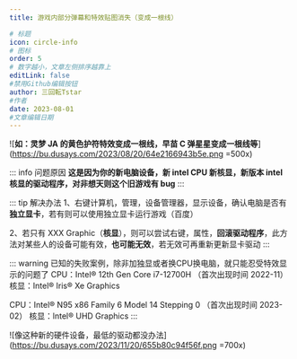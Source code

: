 ```yaml
---
title: 游戏内部分弹幕和特效贴图消失（变成一根线）

# 标题
icon: circle-info
# 图标
order: 5
# 数字越小，文章左侧排序越靠上
editLink: false
#禁用Github编辑按钮
author: 三回転Tstar
#作者
date: 2023-08-01
#文章编辑日期
---
```


![**如：灵梦 JA 的黄色护符特效变成一根线，早苗 C 弹星星变成一根线等**](https://bu.dusays.com/2023/08/20/64e2166943b5e.png =500x)

::: info 问题原因
**这是因为你的新电脑设备，新 intel CPU 新核显，新版本 intel 核显的驱动程序，对非想天则这个旧游戏有 bug**
:::

::: tip 解决办法
1、右键计算机，管理，设备管理器，显示设备，确认电脑是否有**独立显卡**，若有则可以使用独立显卡运行游戏（百度）

2、若只有 XXX Graphic（**核显**），则可以尝试右键，属性，**回滚驱动程序**，此方法对某些人的设备可能有效，**也可能无效**，若无效可再重新更新显卡驱动
:::

::: warning 已知的失败案例，除非加独显或者换CPU换电脑，就只能忍受特效显示的问题了
CPU：Intel® 12th Gen Core i7-12700H  （首次出现时间 2022-11）
核显：Intel® Iris® Xe Graphics

CPU：Intel® N95 x86 Family 6 Model 14 Stepping 0  （首次出现时间 2023-02）
核显：lntel® UHD Graphics
:::

![像这种新的硬件设备，最低的驱动都没办法](https://bu.dusays.com/2023/11/20/655b80c94f56f.png =700x)
